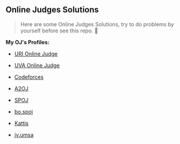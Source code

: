 ## **Online Judges Solutions**

> Here are some Online Judges Solutions, try to do problems by yourself before see this repo. :metal:

**My OJ's Profiles:**

- [URI Online Judge](https://www.urionlinejudge.com.br/judge/es/profile/35220)

- [UVA Online Judge](http://uhunt.onlinejudge.org/id/643639)

- [Codeforces](http://codeforces.com/profile/Zosimo)

- [A2OJ ](https://a2oj.com/profile?Username=Vlada)

- [SPOJ](http://www.spoj.com/users/vlada98/)

- [bo.spoj](http://bo.spoj.com/users/vlada98/)

- [Kattis](https://open.kattis.com/users/zosimo)

- [jv.umsa](https://jv.umsa.bo/userinfo.php?user=Vlada)
